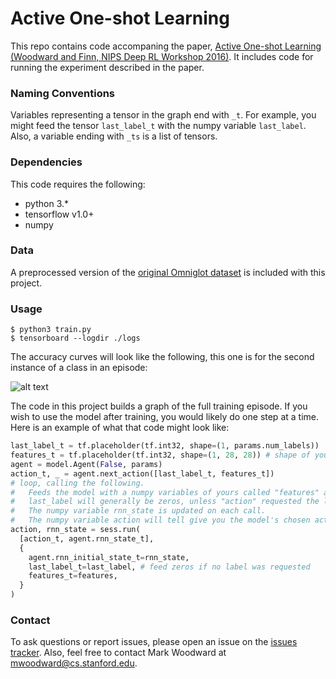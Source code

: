 # Active One-shot Learning

This repo contains code accompaning the paper, [Active One-shot Learning (Woodward and Finn, NIPS Deep RL Workshop 2016)](https://arxiv.org/abs/1702.06559). It includes code for running the experiment described in the paper.

### Naming Conventions

Variables representing a tensor in the graph end with `_t`. For example, you might feed the tensor `last_label_t` with the numpy variable `last_label`. Also, a variable ending with `_ts` is a list of tensors.

### Dependencies

This code requires the following:
* python 3.\*
* tensorflow v1.0+
* numpy

### Data

A preprocessed version of the [original Omniglot dataset](https://github.com/brendenlake/omniglot) is included with this project.

### Usage

```shell
$ python3 train.py
$ tensorboard --logdir ./logs
```

The accuracy curves will look like the following, this one is for the second instance of a class in an episode:

![alt text](https://github.com/markpwoodward/active_osl/raw/master/accuracy_02nd.png "accuracy training curve")

The code in this project builds a graph of the full training episode. If you wish to use the model after training, you would likely do one step at a time. Here is an example of what that code might look like:

```python
last_label_t = tf.placeholder(tf.int32, shape=(1, params.num_labels))
features_t = tf.placeholder(tf.int32, shape=(1, 28, 28)) # shape of your data
agent = model.Agent(False, params)
action_t, _ = agent.next_action([last_label_t, features_t])
# loop, calling the following. 
#   Feeds the model with a numpy variables of yours called "features" and "last_label"
#   last_label will generally be zeros, unless "action" requested the last label
#   The numpy variable rnn_state is updated on each call.
#   The numpy variable action will tell give you the model's chosen action
action, rnn_state = sess.run(
  [action_t, agent.rnn_state_t],
  {
    agent.rnn_initial_state_t=rnn_state,
    last_label_t=last_label, # feed zeros if no label was requested
    features_t=features,
  }
)
```

### Contact

To ask questions or report issues, please open an issue on the [issues tracker](https://github.com/markpwoodward/active_osl/issues). Also, feel free to contact Mark Woodward at mwoodward@cs.stanford.edu.
